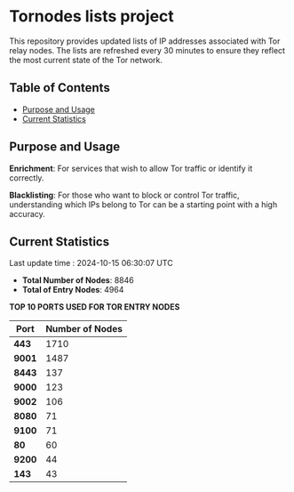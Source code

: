# Tornodes lists project

This repository provides updated lists of IP addresses associated with Tor relay nodes. The lists are refreshed every 30 minutes to ensure they reflect the most current state of the Tor network.

## Table of Contents

- [Purpose and Usage](#purpose-and-usage)
- [Current Statistics](#current-statistics)


## Purpose and Usage

**Enrichment**: For services that wish to allow Tor traffic or identify it correctly.

**Blacklisting**: For those who want to block or control Tor traffic, understanding which IPs belong to Tor can be a starting point with a high accuracy.

## Current Statistics

Last update time : 2024-10-15 06:30:07 UTC

- **Total Number of Nodes**: 8846
- **Total of Entry Nodes**: 4964

**TOP 10 PORTS USED FOR TOR ENTRY NODES**

| **Port** | **Number of Nodes** |
|------|-----------------|
| **443**   | 1710  |
| **9001**   | 1487  |
| **8443**   | 137  |
| **9000**   | 123  |
| **9002**   | 106  |
| **8080**   | 71  |
| **9100**   | 71  |
| **80**   | 60  |
| **9200**   | 44  |
| **143**   | 43  |

